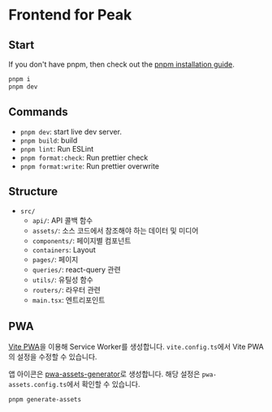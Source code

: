 # Frontend for Peak

## Start

If you don't have pnpm, then check out the [pnpm installation guide](https://pnpm.io/installation).

```bash
pnpm i
pnpm dev
```

## Commands

- `pnpm dev`: start live dev server.
- `pnpm build`: build
- `pnpm lint`: Run ESLint
- `pnpm format:check`: Run prettier check
- `pnpm format:write`: Run prettier overwrite

## Structure

- `src/`
    - `api/`: API 콜백 함수
    - `assets/`: 소스 코드에서 참조해야 하는 데이터 및 미디어
    - `components/`: 페이지별 컴포넌트
    - `containers`: Layout
    - `pages/`: 페이지
    - `queries/`: react-query 관련
    - `utils/`: 유틸성 함수
    - `routers/`: 라우터 관련
    - `main.tsx`: 엔트리포인트

## PWA

[Vite PWA](https://vite-pwa-org.netlify.app/)을 이용해 Service Worker를 생성합니다.
`vite.config.ts`에서 Vite PWA의 설정을 수정할 수 있습니다.

앱 아이콘은 [pwa-assets-generator](https://vite-pwa-org.netlify.app/assets-generator)로 생성합니다. 해당 설정은 `pwa-assets.config.ts`에서 확인할 수 있습니다.

```bash
pnpm generate-assets
```
